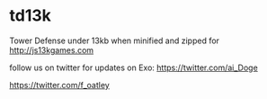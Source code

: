 # td13k
Tower Defense under 13kb when minified and zipped for http://js13kgames.com

follow us on twitter for updates on Exo:
https://twitter.com/ai_Doge

https://twitter.com/f_oatley
